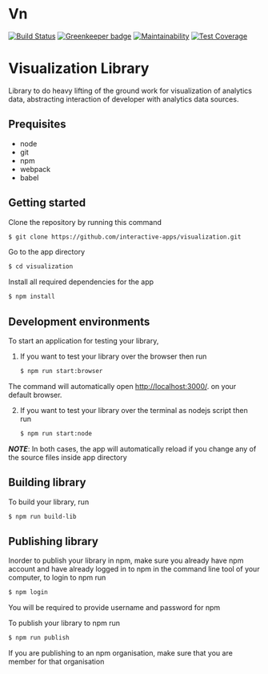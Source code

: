 # Vn

[![Build Status](https://travis-ci.org/interactive-apps/visualization.svg?branch=master)](https://travis-ci.org/interactive-apps/visualization)
[![Greenkeeper badge](https://badges.greenkeeper.io/interactive-apps/visualization.svg)](https://greenkeeper.io/)
[![Maintainability](https://api.codeclimate.com/v1/badges/02ee03f17f8891ad73ed/maintainability)](https://codeclimate.com/github/interactive-apps/visualization/maintainability)
[![Test Coverage](https://api.codeclimate.com/v1/badges/02ee03f17f8891ad73ed/test_coverage)](https://codeclimate.com/github/interactive-apps/visualization/test_coverage)

# Visualization Library

Library to do heavy lifting of the ground work for visualization of analytics data, abstracting interaction of developer with analytics data sources.

## Prequisites

- node
- git
- npm
- webpack
- babel

## Getting started

Clone the repository by running this command

```bash
$ git clone https://github.com/interactive-apps/visualization.git
```

Go to the app directory

```bash
$ cd visualization
```

Install all required dependencies for the app

```bash
$ npm install
```

## Development environments

To start an application for testing your library,

1. If you want to test your library over the browser then run

   ```bash
   $ npm run start:browser
   ```

The command will automatically open [http://localhost:3000/](http://localhost:3000/). on your default browser.

2. If you want to test your library over the terminal as nodejs script then run

   ```bash
   $ npm run start:node
   ```

**_NOTE_**: In both cases, the app will automatically reload if you change any of the source files inside app directory

## Building library

To build your library, run

```bash
$ npm run build-lib
```

## Publishing library

Inorder to publish your library in npm, make sure you already have npm account and have already logged in to npm in the command line tool of your computer, to login to npm run

```bash
$ npm login
```

You will be required to provide username and password for npm

To publish your library to npm run

```bash
$ npm run publish
```

If you are publishing to an npm organisation, make sure that you are member for that organisation
